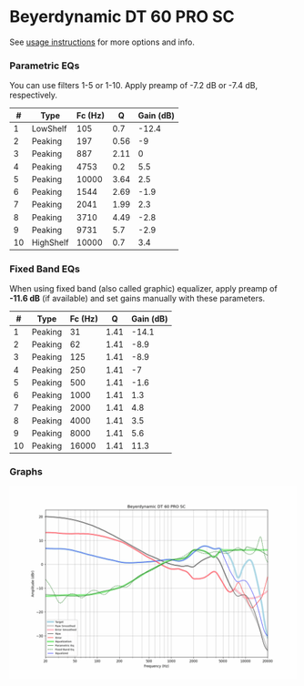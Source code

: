 # Beyerdynamic DT 60 PRO SC
See [usage instructions](https://github.com/jaakkopasanen/AutoEq#usage) for more options and info.

### Parametric EQs
You can use filters 1-5 or 1-10. Apply preamp of -7.2 dB or -7.4 dB, respectively.

|   # | Type      |   Fc (Hz) |    Q |   Gain (dB) |
|-----|-----------|-----------|------|-------------|
|   1 | LowShelf  |       105 | 0.7  |       -12.4 |
|   2 | Peaking   |       197 | 0.56 |        -9   |
|   3 | Peaking   |       887 | 2.11 |         0   |
|   4 | Peaking   |      4753 | 0.2  |         5.5 |
|   5 | Peaking   |     10000 | 3.64 |         2.5 |
|   6 | Peaking   |      1544 | 2.69 |        -1.9 |
|   7 | Peaking   |      2041 | 1.99 |         2.3 |
|   8 | Peaking   |      3710 | 4.49 |        -2.8 |
|   9 | Peaking   |      9731 | 5.7  |        -2.9 |
|  10 | HighShelf |     10000 | 0.7  |         3.4 |

### Fixed Band EQs
When using fixed band (also called graphic) equalizer, apply preamp of **-11.6 dB** (if available) and set gains manually with these parameters.

|   # | Type    |   Fc (Hz) |    Q |   Gain (dB) |
|-----|---------|-----------|------|-------------|
|   1 | Peaking |        31 | 1.41 |       -14.1 |
|   2 | Peaking |        62 | 1.41 |        -8.9 |
|   3 | Peaking |       125 | 1.41 |        -8.9 |
|   4 | Peaking |       250 | 1.41 |        -7   |
|   5 | Peaking |       500 | 1.41 |        -1.6 |
|   6 | Peaking |      1000 | 1.41 |         1.3 |
|   7 | Peaking |      2000 | 1.41 |         4.8 |
|   8 | Peaking |      4000 | 1.41 |         3.5 |
|   9 | Peaking |      8000 | 1.41 |         5.6 |
|  10 | Peaking |     16000 | 1.41 |        11.3 |

### Graphs
![](./Beyerdynamic%20DT%2060%20PRO%20SC.png)
